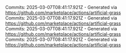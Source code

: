 Commits: 2025-03-07T08:41:17.921Z - Generated via https://github.com/marketplace/actions/artificial-grass
<br>
Commits: 2025-03-07T08:41:17.921Z - Generated via https://github.com/marketplace/actions/artificial-grass
<br>
Commits: 2025-03-07T08:41:17.921Z - Generated via https://github.com/marketplace/actions/artificial-grass
<br>
Commits: 2025-03-07T08:41:17.921Z - Generated via https://github.com/marketplace/actions/artificial-grass
<br>
